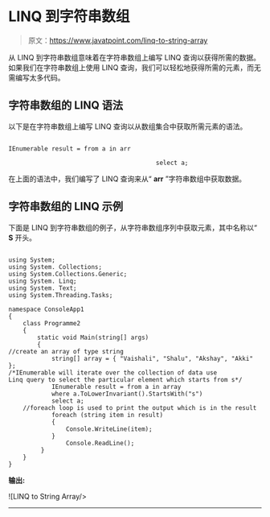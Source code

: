 # LINQ 到字符串数组

> 原文：<https://www.javatpoint.com/linq-to-string-array>

从 LINQ 到字符串数组意味着在字符串数组上编写 LINQ 查询以获得所需的数据。如果我们在字符串数组上使用 LINQ 查询，我们可以轻松地获得所需的元素，而无需编写太多代码。

## 字符串数组的 LINQ 语法

以下是在字符串数组上编写 LINQ 查询以从数组集合中获取所需元素的语法。

```

IEnumerable result = from a in arr

                                         select a; 
```

在上面的语法中，我们编写了 LINQ 查询来从“ **arr** ”字符串数组中获取数据。

## 字符串数组的 LINQ 示例

下面是 LINQ 到字符串数组的例子，从字符串数组序列中获取元素，其中名称以“ **S** 开头。

```

using System;
using System. Collections;
using System.Collections.Generic;
using System. Linq;
using System. Text;
using System.Threading.Tasks;

namespace ConsoleApp1
{
    class Programme2
    {
        static void Main(string[] args)
        {
//create an array of type string
            string[] array = { "Vaishali", "Shalu", "Akshay", "Akki" };
/*IEnumerable will iterate over the collection of data use 
Linq query to select the particular element which starts from s*/
            IEnumerable result = from a in array
            where a.ToLowerInvariant().StartsWith("s")
            select a;
    //foreach loop is used to print the output which is in the result
            foreach (string item in result)
            {
                Console.WriteLine(item);
            }
                Console.ReadLine();
         }
    }
} 
```

**输出:**

![LINQ to String Array/>

<hr/>
<div class=](img/7be5dfb1c78c6f4c0230f2721ab02a3f.png) Next Topic[LINQ to Int Array](linq-to-int-array)